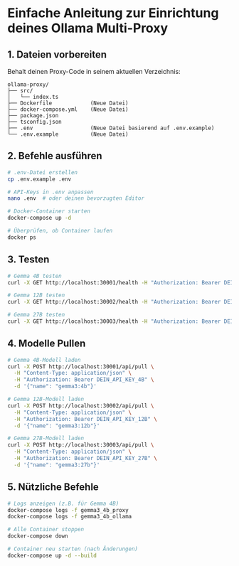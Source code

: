 # Einfache Anleitung zur Einrichtung deines Ollama Multi-Proxy

## 1. Dateien vorbereiten

Behalt deinen Proxy-Code in seinem aktuellen Verzeichnis:
```
ollama-proxy/
├── src/
│   └── index.ts
├── Dockerfile            (Neue Datei)
├── docker-compose.yml    (Neue Datei)
├── package.json
├── tsconfig.json
├── .env                  (Neue Datei basierend auf .env.example)
└── .env.example          (Neue Datei)
```

## 2. Befehle ausführen

```bash
# .env-Datei erstellen
cp .env.example .env

# API-Keys in .env anpassen
nano .env  # oder deinen bevorzugten Editor

# Docker-Container starten
docker-compose up -d

# Überprüfen, ob Container laufen
docker ps
```

## 3. Testen

```bash
# Gemma 4B testen
curl -X GET http://localhost:30001/health -H "Authorization: Bearer DEIN_API_KEY_4B"

# Gemma 12B testen
curl -X GET http://localhost:30002/health -H "Authorization: Bearer DEIN_API_KEY_12B"

# Gemma 27B testen
curl -X GET http://localhost:30003/health -H "Authorization: Bearer DEIN_API_KEY_27B"
```

## 4. Modelle Pullen

```bash
# Gemma 4B-Modell laden
curl -X POST http://localhost:30001/api/pull \
  -H "Content-Type: application/json" \
  -H "Authorization: Bearer DEIN_API_KEY_4B" \
  -d '{"name": "gemma3:4b"}'

# Gemma 12B-Modell laden
curl -X POST http://localhost:30002/api/pull \
  -H "Content-Type: application/json" \
  -H "Authorization: Bearer DEIN_API_KEY_12B" \
  -d '{"name": "gemma3:12b"}'

# Gemma 27B-Modell laden
curl -X POST http://localhost:30003/api/pull \
  -H "Content-Type: application/json" \
  -H "Authorization: Bearer DEIN_API_KEY_27B" \
  -d '{"name": "gemma3:27b"}'
```

## 5. Nützliche Befehle

```bash
# Logs anzeigen (z.B. für Gemma 4B)
docker-compose logs -f gemma3_4b_proxy
docker-compose logs -f gemma3_4b_ollama

# Alle Container stoppen
docker-compose down

# Container neu starten (nach Änderungen)
docker-compose up -d --build
```
